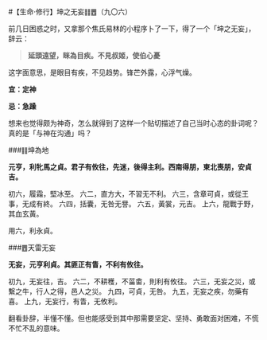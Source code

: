 #【生命⋅修行】坤之无妄䷁䷘（九〇六）

前几日困惑之时，又拿那个焦氏易林的小程序卜了一下，得了一个「坤之无妄」，辞云：

> **延頭遠望，眯為目疾。不見叔姬，使伯心憂**

这字面意思，是眼目有疾，不见趋势。锋芒外露，心浮气燥。

**宜：定神**

**忌：急躁**

想来也觉得颇为神奇，怎么就得到了这样一个贴切描述了自己当时心态的卦词呢？真的是「与神在沟通」吗？

###䷁坤為地

**元亨，利牝馬之貞。君子有攸往，先迷，後得主利。西南得朋，東北喪朋，安貞吉。** 

初六，履霜，堅冰至。
六二，直方大，不習无不利。
六三，含章可貞，或從王事，无成有終。
六四，括囊，无咎无譽。
六五，黃裳，元吉。
上六，龍戰于野，其血玄黃。

用六，利永貞。

###䷘天雷无妄

**无妄，元亨利貞。其匪正有眚，不利有攸往。**

初九，无妄往，吉。
六二，不耕穫，不菑畬，則利有攸往。
六三，无妄之災，或繫之牛，行人之得，邑人之災。
九四，可貞，无咎。
九五，无妄之疾，勿藥有喜。
上九，无妄行，有眚，无攸利。

翻看卦辞，半懂不懂。但也能感受到其中那需要坚定、坚持、勇敢面对困难，不慌不忙不乱的意味。